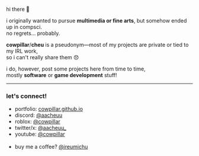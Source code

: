 hi there 👋

i originally wanted to pursue **multimedia or fine arts**, but somehow ended up in compsci.  
no regrets... probably.  

**cowpillar**/**cheu** is a pseudonym—most of my projects are private or tied to my IRL work,  
so i can't really share them 😞  

i do, however, post some projects here from time to time,  
mostly **software** or **game development** stuff!  

---

### let's connect!
- portfolio: [cowpillar.github.io](https://cowpillar.github.io/portfolio/)
- discord: [@aacheuu](https://discord.com/users/1097169174939312128)
- roblox: [@cowpillar](https://www.roblox.com/users/108284393/profile)
- twitter/x: [@aacheuu_](https://x.com/aacheuu_)
- youtube: [@cowpillar](https://www.youtube.com/@cowpillar)
&nbsp;  
&nbsp; 
- buy me a coffee? [@ireumichu](https://www.paypal.com/paypalme/ireumichu)  
